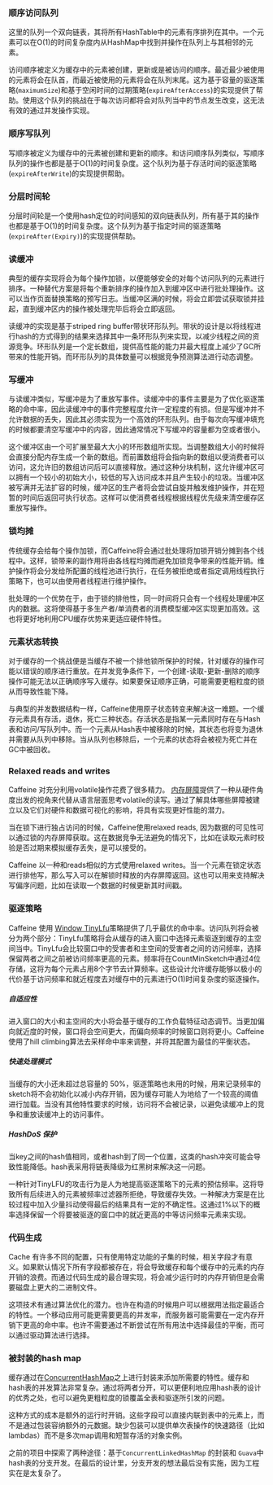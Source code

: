 ### 顺序访问队列
这里的队列一个双向链表，其将所有HashTable中的元素有序排列在其中。一个元素可以在O(1)的时间复杂度内从HashMap中找到并操作在队列上与其相邻的元素。    

访问顺序被定义为缓存中的元素被创建，更新或是被访问的顺序。最近最少被使用的元素将会在队首，而最近被使用的元素将会在队列末尾。这为基于容量的驱逐策略(`maximumSize`)和基于空闲时间的过期策略(`expireAfterAccess`)的实现提供了帮助。使用这个队列的挑战在于每次访问都将会对队列当中的节点发生改变，这无法有效的通过并发操作实现。     

### 顺序写队列
写顺序被定义为缓存中的元素被创建和更新的顺序。和访问顺序队列类似，写顺序队列的操作也都是基于O(1)的时间复杂度。这个队列为基于存活时间的驱逐策略(`expireAfterWrite`)的实现提供帮助。      

### 分层时间轮
分层时间轮是一个使用hash定位的时间感知的双向链表队列，所有基于其的操作也都是基于O(1)的时间复杂度。这个队列为基于指定时间的驱逐策略 (`expireAfter(Expiry)`)的实现提供帮助。    

### 读缓冲
典型的缓存实现将会为每个操作加锁，以便能够安全的对每个访问队列的元素进行排序。一种替代方案是将每个重新排序的操作加入到缓冲区中进行批处理操作。这可以当作页面替换策略的预写日志。当缓冲区满的时候，将会立即尝试获取锁并挂起，直到缓冲区内的操作被处理完毕后将会立即返回。    

读缓冲的实现是基于striped  ring buffer带状环形队列。带状的设计是以将线程进行hash的方式得到的结果来选择其中一条环形队列来实现，以减少线程之间的资源竞争。环形队列是一个定长数组，提供高性能的能力并最大程度上减少了GC所带来的性能开销。而环形队列的具体数量可以根据竞争预测算法进行动态调整。     

### 写缓冲
与读缓冲类似，写缓冲是为了重放写事件。读缓冲中的事件主要是为了优化驱逐策略的命中率，因此读缓冲中的事件完整程度允许一定程度的有损。但是写缓冲并不允许数据的丢失，因此其必须实现为一个高效的环形队列。由于每次向写缓冲填充的时候都要清空写缓冲中的内容，因此通常情况下写缓冲的容量都为空或者很小。     

这个缓冲区由一个可扩展至最大大小的环形数组所实现。当调整数组大小的时候将会直接分配内存生成一个新的数组。而前置数组将会指向新的数组以便消费者可以访问，这允许旧的数组访问后可以直接释放。通过这种分块机制，这允许缓冲区可以拥有一个较小的初始大小，较低的写入访问成本并且产生较小的垃圾。当缓冲区被写满并无法扩容的时候，缓冲区的生产者将会尝试自旋并触发维护操作，并在短暂的时间后返回可执行状态。这样可以使消费者线程根据线程优先级来清空缓存区重放写操作。    

### 锁均摊
传统缓存会给每个操作加锁，而Caffeine将会通过批处理将加锁开销分摊到各个线程中。这样，锁带来的副作用将由各线程均摊而避免加锁竞争带来的性能开销。维护操作将会分发给所配置的线程池进行执行，在任务被拒绝或者指定调用线程执行策略下，也可以由使用者线程进行维护操作。    

批处理的一个优势在于，由于锁的排他性，同一时间将只会有一个线程处理缓冲区内的数据。这将使得基于多生产者/单消费者的消费模型缓冲区实现更加高效。这也将更好地利用CPU缓存优势来更适应硬件特性。    

### 元素状态转换
对于缓存的一个挑战便是当缓存不被一个排他锁所保护的时候，针对缓存的操作可能以错误的顺序进行重放。在并发竞争条件下，一个创建-读取-更新-删除的顺序操作可能无法以正确顺序写入缓存。如果要保证顺序正确，可能需要更粗粒度的锁从而导致性能下降。   

与典型的并发数据结构一样，Caffeine使用原子状态转变来解决这一难题。一个缓存元素具有存活，退休，死亡三种状态。存活状态是指某一元素同时存在与Hash表和访问/写队列中。而一个元素从Hash表中被移除的时候，其状态也将变为退休并需要从队列中移除。当从队列也移除后，一个元素的状态将会被视为死亡并在GC中被回收。     

### Relaxed reads and writes
Caffeine 对充分利用volatile操作花费了很多精力。 [内存屏障][memory-barriers]提供了一种从硬件角度出发的视角来代替从语言层面思考volatile的读写。通过了解具体哪些屏障被建立以及它们对硬件和数据可视化的影响，将具有实现更好性能的潜力。   

当在锁下进行独占访问的时候，Caffeine使用relaxed reads, 因为数据的可见性可以通过锁的内存屏障获取。这在数据竞争无法避免的情况下，比如在读取元素时校验是否过期来模拟缓存丢失，是可以接受的。    

Caffeine 以一种和reads相似的方式使用relaxed writes。当一个元素在锁定状态进行排他写，那么写入可以在解锁时释放的内存屏障返回。这也可以用来支持解决写偏序问题，比如在读取一个数据的时候更新其时间戳。   

### 驱逐策略
Caffeine 使用 [Window TinyLfu][w-tinylfu]策略提供了几乎最优的命中率。访问队列将会被分为两个部分：TinyLfu策略将会从缓存的进入窗口中选择元素驱逐到缓存的主空间当中。TinyLfu会比较窗口中的受害者和主空间的受害者之间的访问频率，选择保留两者之间之前被访问频率更高的元素。频率将在CountMinSketch中通过4位存储，这将为每个元素占用8个字节去计算频率。这些设计允许缓存能够以极小的代价基于访问频率和就近程度去对缓存中的元素进行O(1)时间复杂度的驱逐操作。    

##### 自适应性
进入窗口的大小和主空间的大小将会基于缓存的工作负载特征动态调节。当更加偏向就近度的时候，窗口将会空间更大，而偏向频率的时候窗口则将更小。Caffeine使用了hill climbing算法去采样命中率来调整，并将其配置为最佳的平衡状态。    

##### 快速处理模式
当缓存的大小还未超过总容量的 50%，驱逐策略也未用的时候，用来记录频率的sketch将不会初始化以减小内存开销，因为缓存可能人为地给了一个较高的阈值进行加载。当没有其他特性要求的时候，访问将不会被记录，以避免读缓冲上的竞争和重放读缓冲上的访问事件。    

##### HashDoS 保护
当key之间的hash值相同，或者hash到了同一个位置，这类的hash冲突可能会导致性能降低。hash表采用将链表降级为红黑树来解决这一问题。    

一种针对TinyLFU的攻击行为是人为地提高驱逐策略下的元素的预估频率。这将导致所有后续进入的元素被频率过滤器所拒绝，导致缓存失效。一种解决方案是在比较过程中加入少量抖动使得最后的结果具有一定的不确定性。这通过1%以下的概率选择保留一个将要被驱逐的窗口中的就近更高的中等访问频率元素来实现。     

### 代码生成
Cache 有许多不同的配置，只有使用特定功能的子集的时候，相关字段才有意义。如果默认情况下所有字段都被存在，将会导致缓存和每个缓存中的元素的内存开销的浪费。而通过代码生成的最合理实现，将会减少运行时的内存开销但是会需要磁盘上更大的二进制文件。     

这项技术有通过算法优化的潜力。也许在构造的时候用户可以根据用法指定最适合的特性。一个移动应用可能更需要更高的并发率，而服务器可能需要在一定内存开销下更高的命中率。也许不需要通过不断尝试在所有用法中选择最佳的平衡，而可以通过驱动算法进行选择。     

### 被封装的hash map
缓存通过在[ConcurrentHashMap][concurrent-map]之上进行封装来添加所需要的特性。缓存和hash表的并发算法非常复杂。通过将两者分开，可以更便利地应用hash表的设计的优秀之处，也可以避免更粗粒度的锁覆盖全表和驱逐所引发的问题。    

这种方式的成本是额外的运行时开销。这些字段可以直接内联到表中的元素上，而不是通过包装容纳额外的元数据。缺少包装可以提供单次表操作的快速路径（比如lambdas）而不是多次map调用和短暂存活的对象实例。     

之前的项目中探索了两种途径：基于`ConcurrentLinkedHashMap` 的封装和 `Guava`中hash表的分支开发。在最后的设计里，分支开发的想法最后没有实施，因为工程实在是太复杂了。 
    

[memory-barriers]: https://www.kernel.org/doc/Documentation/memory-barriers.txt
[w-tinylfu]: https://github.com/ben-manes/caffeine/wiki/Efficiency
[concurrent-map]: https://docs.oracle.com/javase/8/docs/api/java/util/concurrent/ConcurrentHashMap.html